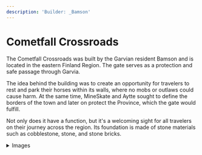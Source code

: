 ```yaml
---
description: 'Builder: _Bamson'
---
```


# Cometfall Crossroads

The Cometfall Crossroads was built by the Garvian resident Bamson and is located in the eastern Finland Region. The gate serves as a protection and safe passage through Garvia.&#x20;

The idea behind the building was to create an opportunity for travelers to rest and park their horses within its walls, where no mobs or outlaws could cause harm. At the same time, MineSkate and Aytte sought to define the borders of the town and later on protect the Province, which the gate would fulfill.

Not only does it have a function, but it's a welcoming sight for all travelers on their journey across the region. Its foundation is made of stone materials such as cobblestone, stone, and stone bricks.

<details>

<summary>Images</summary>



</details>

<figure><img src="../../../../../.gitbook/assets/2023-10-03_17.49.06.png" alt=""><figcaption></figcaption></figure>

<figure><img src="../../../../../.gitbook/assets/2023-10-03_17.39.15.png" alt=""><figcaption></figcaption></figure>
